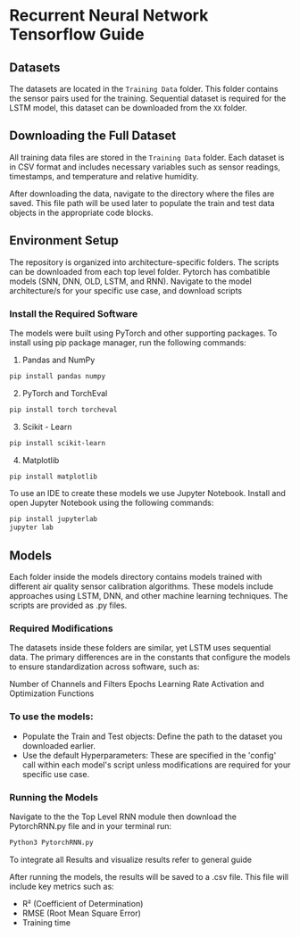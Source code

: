 # Recurrent Neural Network Tensorflow Guide

## Datasets

The datasets are located in the `Training Data` folder. This folder contains the sensor pairs used for the training.
Sequential dataset is required for the LSTM model, this dataset can be downloaded from the `XX` folder.

## Downloading the Full Dataset

All training data files are stored in the `Training Data` folder. Each dataset is in CSV format and includes necessary variables such as sensor readings, timestamps, and temperature and relative humidity.

After downloading the data, navigate to the directory where the files are saved. This file path will be used later to populate the train and test data objects in the appropriate code blocks.

## Environment Setup

The repository is organized into architecture-specific folders. The scripts can be downloaded from each top level folder. Pytorch has combatible models (SNN, DNN, OLD, LSTM, and RNN). Navigate to the model architecture/s for your specific use case, and download scripts

### Install the Required Software

The models were built using PyTorch and other supporting packages. To install using pip package manager, run the following commands:

1. Pandas and NumPy
```bash
pip install pandas numpy
```

2. PyTorch and TorchEval
```bash
pip install torch torcheval
```

3. Scikit - Learn
```bash
pip install scikit-learn
```

4. Matplotlib
```bash
pip install matplotlib
```

To use an IDE to create these models we use Jupyter Notebook. Install and open Jupyter Notebook using the following commands:

```bash
pip install jupyterlab
jupyter lab
```
## Models

Each folder inside the models directory contains models trained with different air quality sensor calibration algorithms. These models include approaches using LSTM, DNN, and other machine learning techniques. The scripts are provided as .py files. 

### Required Modifications
The datasets inside these folders are similar, yet LSTM uses sequential data. The primary differences are in the constants that configure the models to ensure standardization across software, such as:

Number of Channels and Filters
Epochs
Learning Rate 
Activation and Optimization Functions 

### To use the models:
- Populate the Train and Test objects: Define the path to the dataset you downloaded earlier.
- Use the default Hyperparameters: These are specified in the 'config' call within each model's script unless modifications are required for your specific use case.

### Running the Models

Navigate to the the Top Level RNN module then download the PytorchRNN.py file and in your terminal run:

```bash
Python3 PytorchRNN.py
```

To integrate all Results and visualize results refer to general guide 

After running the models, the results will be saved to a <specified file name>.csv file. This file will include key metrics such as:

- R² (Coefficient of Determination)
- RMSE (Root Mean Square Error)
- Training time